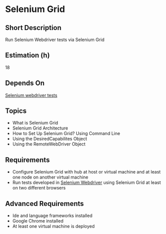 # Selenium Grid

## Short Description

Run Selenium Webdriver tests via Selenium Grid

## Estimation (h)

18

## Depends On

[Selenium webdriver tests](../selenium-webdriver/readme.md)

## Topics

* What is Selenium Grid
* Selenium Grid Architecture
* How to Set Up Selenium Grid? Using Command Line
* Using the DesiredCapabilites Object
* Using the RemoteWebDriver Object

## Requirements

* Configure Selenium Grid with hub at host or virtual machine and at least one node on another virtual machine
* Run tests developed in [Selenium Webdriver](../selenium-webdriver/readme.md) using Selenium Grid at least on two
    different browsers

## Advanced Requirements

* Ide and language frameworks installed
* Google Chrome installed
* At least one virtual machine is deployed
